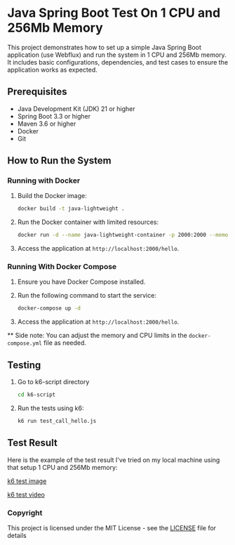 # Java Spring Boot Test On 1 CPU and 256Mb Memory

This project demonstrates how to set up a simple Java Spring Boot application (use Webflux) and run
the system in 1 CPU and 256Mb memory. It includes basic configurations, dependencies, and test cases
to ensure the application works as expected.

## Prerequisites

- Java Development Kit (JDK) 21 or higher
- Spring Boot 3.3 or higher
- Maven 3.6 or higher
- Docker
- Git

## How to Run the System

### Running with Docker

1. Build the Docker image:
   ```bash
   docker build -t java-lightweight .
   ```

2. Run the Docker container with limited resources:
   ```bash
   docker run -d --name java-lightweight-container -p 2000:2000 --memory="256m" --cpus="1" java-lightweight
   ```

3. Access the application at `http://localhost:2000/hello`.

### Running With Docker Compose

1. Ensure you have Docker Compose installed.
2. Run the following command to start the service:
   ```bash
   docker-compose up -d
   ```

3. Access the application at `http://localhost:2000/hello`.

** Side note: You can adjust the memory and CPU limits in the `docker-compose.yml` file as needed.

## Testing

1. Go to k6-script directory
   ```bash
   cd k6-script
   ```

2. Run the tests using k6:
   ```bash
   k6 run test_call_hello.js
   ```

## Test Result

Here is the example of the test result I've tried on my local machine using that setup 1 CPU and
256Mb memory:

[k6 test image](/test-result/Screenshot%202025-09-27%20at%2017.17.20.png)

[k6 test video](/test-result/Screen%20Recording%202025-09-27%20at%2017.16.29.mov)

### Copyright

This project is licensed under the MIT License - see the [LICENSE](LICENSE) file for details